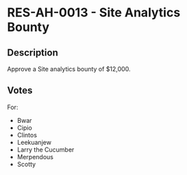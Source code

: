 # RES-AH-0013 - Site Analytics Bounty
## Description
Approve a Site analytics bounty of $12,000.

## Votes
For:
- Bwar
- Cipio
- Clintos
- Leekuanjew
- Larry the Cucumber
- Merpendous
- Scotty
